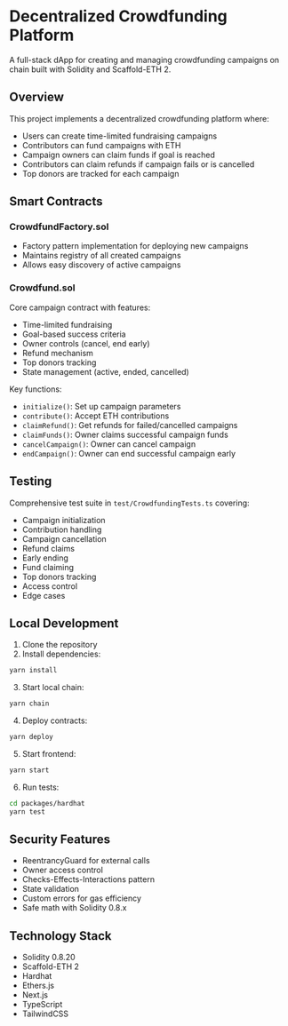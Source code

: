 # Decentralized Crowdfunding Platform

A full-stack dApp for creating and managing crowdfunding campaigns on chain built with Solidity and Scaffold-ETH 2.

## Overview

This project implements a decentralized crowdfunding platform where:

- Users can create time-limited fundraising campaigns
- Contributors can fund campaigns with ETH
- Campaign owners can claim funds if goal is reached
- Contributors can claim refunds if campaign fails or is cancelled
- Top donors are tracked for each campaign

## Smart Contracts

### CrowdfundFactory.sol

- Factory pattern implementation for deploying new campaigns
- Maintains registry of all created campaigns
- Allows easy discovery of active campaigns

### Crowdfund.sol

Core campaign contract with features:

- Time-limited fundraising
- Goal-based success criteria
- Owner controls (cancel, end early)
- Refund mechanism
- Top donors tracking
- State management (active, ended, cancelled)

Key functions:

- `initialize()`: Set up campaign parameters
- `contribute()`: Accept ETH contributions
- `claimRefund()`: Get refunds for failed/cancelled campaigns
- `claimFunds()`: Owner claims successful campaign funds
- `cancelCampaign()`: Owner can cancel campaign
- `endCampaign()`: Owner can end successful campaign early

## Testing

Comprehensive test suite in `test/CrowdfundingTests.ts` covering:

- Campaign initialization
- Contribution handling
- Campaign cancellation
- Refund claims
- Early ending
- Fund claiming
- Top donors tracking
- Access control
- Edge cases

## Local Development

1. Clone the repository
2. Install dependencies:

```bash
yarn install
```

3. Start local chain:

```bash
yarn chain
```

4. Deploy contracts:

```bash
yarn deploy
```

5. Start frontend:

```bash
yarn start
```

6. Run tests:

```bash
cd packages/hardhat
yarn test
```

## Security Features

- ReentrancyGuard for external calls
- Owner access control
- Checks-Effects-Interactions pattern
- State validation
- Custom errors for gas efficiency
- Safe math with Solidity 0.8.x

## Technology Stack

- Solidity 0.8.20
- Scaffold-ETH 2
- Hardhat
- Ethers.js
- Next.js
- TypeScript
- TailwindCSS

